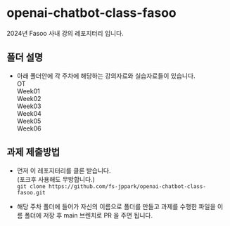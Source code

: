 # openai-chatbot-class-fasoo
2024년 Fasoo 사내 강의 레포지터리 입니다.

## 폴더 설명
* 아래 폴더안에 각 주차에 해당하는 강의자료와 실습자료들이 있습니다.  
OT  
Week01  
Week02  
Week03  
Week04  
Week05  
Week06  


## 과제 제출방법
* 먼저 이 레포지터리를 클론 받습니다.  
(포크후 사용해도 무방합니다.)  
`git clone https://github.com/fs-jppark/openai-chatbot-class-fasoo.git`

* 해당 주차 폴더에 들어가 자신의 이름으로 폴더를 만들고 과제를 수행한 파일을 이름 폴더에 저장 후 main 브렌치로 PR 을 주면 됩니다.

